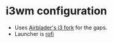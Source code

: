 # i3wm configuration

- Uses [Airblader's i3 fork](https://github.com/Airblader/i3) for the gaps.
- Launcher is [rofi](https://davedavenport.github.io/rofi/)
